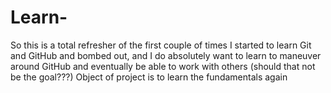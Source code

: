 # Learn-
So this is a total refresher of the first couple of times I started to learn Git and GitHub and bombed out, and I do absolutely want to learn to maneuver around GitHub and eventually be able to work with others (should that not be the goal???)
Object of project is to learn the fundamentals again
